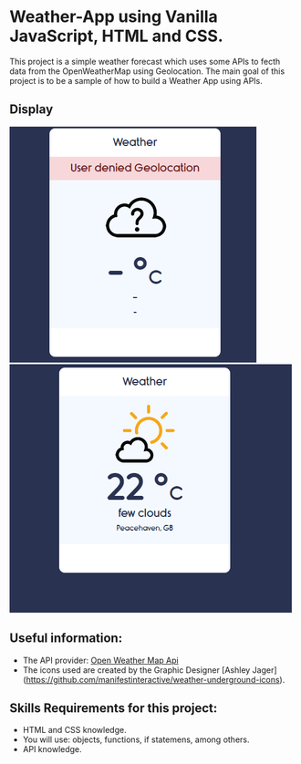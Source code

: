 # Weather-App using Vanilla JavaScript, HTML and CSS.

This project is a simple weather forecast which uses some APIs to fecth data from the OpenWeatherMap using Geolocation. The main goal of this project is to be a sample of how to build a Weather App using APIs.

## Display
<img src = "Denied.png"> <img src = "Accepted.png">

## Useful information:
- The API provider: [Open Weather Map Api](https://openweathermap.org/)
- The icons used are created by the Graphic Designer [Ashley Jager] (https://github.com/manifestinteractive/weather-underground-icons).

## Skills Requirements for this project:
- HTML and CSS knowledge.
- You will use: objects, functions, if statemens, among others.
- API knowledge.
